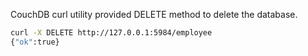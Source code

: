 CouchDB curl utility provided DELETE method to delete the database.

```sh
curl -X DELETE http://127.0.0.1:5984/employee
{"ok":true}
```
